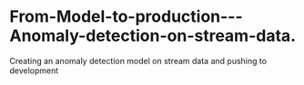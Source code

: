 # From-Model-to-production---Anomaly-detection-on-stream-data.
Creating an anomaly detection model on stream data and pushing to development
